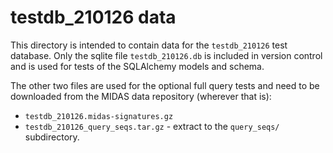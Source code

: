 # testdb_210126 data

This directory is intended to contain data for the `testdb_210126` test database. Only the sqlite
file `testdb_210126.db` is included in version control and is used for tests of the SQLAlchemy
models and schema.

The other two files are used for the optional full query tests and need to be downloaded from the
MIDAS data repository (wherever that is):

* `testdb_210126.midas-signatures.gz`
* `testdb_210126_query_seqs.tar.gz` - extract to the `query_seqs/` subdirectory.

